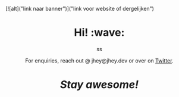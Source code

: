 [![alt]("link naar banner")]("link voor website of dergelijken")
<h1 align='center'> Hi! :wave:</h1>
<p align='center'>
ss
</p>
<p align='center'>For enquiries, reach out @ jhey@jhey.dev or over on <a href="https://twitter.com/jh3yy">Twitter</a>.</p>

<h1 align='center'><i>Stay awesome!</i></h1